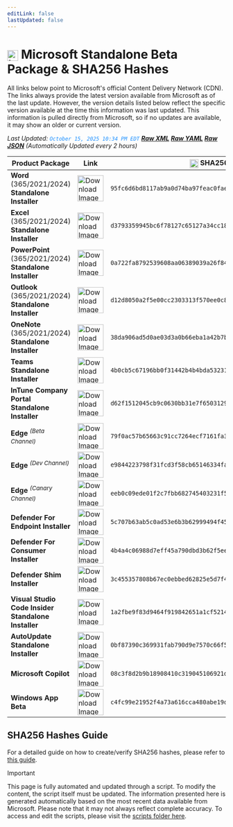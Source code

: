 ```yaml
---
editLink: false
lastUpdated: false
---
```

# <img src="/images/Microsoft_Logo.webp" alt="image" width="25" style="vertical-align: middle; display: inline-block;" /> Microsoft Standalone Beta Package & SHA256 Hashes

<span class="extra-small">All links below point to Microsoft's official Content Delivery Network (CDN).</span>
<span class="extra-small">The links always provide the latest version available from Microsoft as of the last update. However, the version details listed below reflect the specific version available at the time this information was last updated. This information is pulled directly from Microsoft, so if no updates are available, it may show an older or current version.</span>

<span class="extra-small">_Last Updated: <code style="color : dodgerblue">October 15, 2025 10:34 PM EDT</code> [**_Raw XML_**](https://github.com/cocopuff2u/MOFA/blob/main/latest_raw_files/macos_standalone_beta.xml) [**_Raw YAML_**](https://github.com/cocopuff2u/MOFA/blob/main/latest_raw_files/macos_standalone_beta.yaml) [**_Raw JSON_**](https://github.com/cocopuff2u/MOFA/blob/main/latest_raw_files/macos_standalone_beta.json)
 (Automatically Updated every 2 hours)_</span>

| **Product Package** | **Link** | **<img src="/images/sha-256.png" alt="image" width="20" style="vertical-align: middle; display: inline-block;" /> SHA256 Hash <img src="/images/sha-256.png" alt="image" width="20" style="vertical-align: middle; display: inline-block;" />** |
|----------------------|----------|------------------|
| **Word** (365/2021/2024) **Standalone Installer** | <a href="https://res.public.onecdn.static.microsoft/mro1cdnstorage/4B2D7701-0A4F-49C8-B4CB-0C2D4043F51F/MacAutoupdate/Microsoft_Word_16.103.25101427_Updater.pkg"><img src="/images/2025/Word.webp" alt="Download Image" width="60"></a> | `95fc6d6bd8117ab9a0d74ba97feac0fae294842173f642c2ecc355bdf0ddada1` |
| **Excel** (365/2021/2024) **Standalone Installer** | <a href="https://res.public.onecdn.static.microsoft/mro1cdnstorage/4B2D7701-0A4F-49C8-B4CB-0C2D4043F51F/MacAutoupdate/Microsoft_Excel_16.103.25101427_Updater.pkg"><img src="/images/2025/Excel.webp" alt="Download Image" width="60"></a> | `d3793359945bc6f78127c65127a34cc183336c3777d3fda2c6dddcc914527564` |
| **PowerPoint** (365/2021/2024) **Standalone Installer** | <a href="https://res.public.onecdn.static.microsoft/mro1cdnstorage/4B2D7701-0A4F-49C8-B4CB-0C2D4043F51F/MacAutoupdate/Microsoft_PowerPoint_16.103.25101427_Updater.pkg"><img src="/images/2025/PowerPoint.webp" alt="Download Image" width="60"></a> | `0a722fa8792539608aa06389039a26f8446ea88624bec870ef08f38cb682db97` |
| **Outlook** (365/2021/2024) **Standalone Installer**| <a href="https://res.public.onecdn.static.microsoft/mro1cdnstorage/4B2D7701-0A4F-49C8-B4CB-0C2D4043F51F/MacAutoupdate/Microsoft_Outlook_16.103.25101317_Updater.pkg"><img src="/images/2025/Outlook.webp" alt="Download Image" width="60"></a> | `d12d8050a2f5e00cc2303313f570ee0c82a962df93f0b11f329bcbec4c9510ac` |
| **OneNote** (365/2021/2024) **Standalone Installer** | <a href="https://res.public.onecdn.static.microsoft/mro1cdnstorage/4B2D7701-0A4F-49C8-B4CB-0C2D4043F51F/MacAutoupdate/Microsoft_OneNote_16.103.25101427_Updater.pkg"><img src="/images/2025/OneNote.webp" alt="Download Image" width="60"></a> | `38da906ad5d0ae03d3a0b66eba1a42b7bcf87cfb8fc6ee8688d44c0e547db009` |
| **Teams Standalone Installer** | <a href="https://statics.teams.cdn.office.net/production-osx/25283.201.4020.5101/MicrosoftTeams.pkg"><img src="/images/2025/Teams.webp" alt="Download Image" width="60"></a> | `4b0cb5c67196bb0f31442b4b4bda53231576b7584abd69b25d84e8f0ab51d31b` |
| **InTune Company Portal Standalone Installer** | <a href="https://officecdnmac.microsoft.com/pr/4B2D7701-0A4F-49C8-B4CB-0C2D4043F51F/MacAutoupdate/CompanyPortal_5.2510.0-Upgrade.pkg"><img src="/images/companyportal.png" alt="Download Image" width="60"></a> | `d62f1512045cb9c0630bb31e7f65031292e032c6aad131bd4d0ef43443e97499` |
| **Edge** <sup>_(Beta Channel)_</sup> | <a href="https://msedge.sf.dl.delivery.mp.microsoft.com/filestreamingservice/files/ae9842e4-5a06-40ec-8ae6-a18ad71fbed1/MicrosoftEdgeBeta-142.0.3595.19.pkg"><img src="/images/edge_beta.png" alt="Download Image" width="60"></a> | `79f0ac57b65663c91cc7264ecf7161fa3534d9913f443d0e591e20afd18638e3` |
| **Edge** <sup>_(Dev Channel)_</sup> | <a href="https://msedge.sf.dl.delivery.mp.microsoft.com/filestreamingservice/files/d9cacec8-ce95-4646-a276-96a5698fc117/MicrosoftEdgeDev-142.0.3595.9.pkg"><img src="/images/edge_dev.png" alt="Download Image" width="60"></a> | `e9844223798f31fcd3f58cb65146334fa1c763712e8d2dbe76294b48858833a6` |
| **Edge** <sup>_(Canary Channel)_</sup> | <a href="https://msedge.sf.dl.delivery.mp.microsoft.com/filestreamingservice/files/b72f364f-937c-4004-8632-02645cabd9bd/MicrosoftEdgeCanary-143.0.3619.0.pkg"><img src="/images/edge_canary.png" alt="Download Image" width="60"></a> | `eeb0c09ede01f2c7fbb682745403231f58e3e32a2778626547f75016baa711c1` |
| **Defender For Endpoint Installer** | <a href="https://officecdnmac.microsoft.com/pr/4B2D7701-0A4F-49C8-B4CB-0C2D4043F51F/MacAutoupdate/wdav-upgrade.pkg"><img src="/images/defender_512x512x32.png" alt="Download Image" width="60"></a> | `5c707b63ab5c0ad53e6b3b62999494f45c5c6eb6b4f564b73972429244d55aa4` |
| **Defender For Consumer Installer** | <a href="https://officecdnmac.microsoft.com/pr/4B2D7701-0A4F-49C8-B4CB-0C2D4043F51F/MacAutoupdate/Microsoft_Defender_101.25082.0006_Individuals_Installer.pkg"><img src="/images/defender_512x512x32.png" alt="Download Image" width="60"></a> | `4b4a4c06988d7eff45a790dbd3b62f5ee821f5887cb0085a1e59f93ea1a25cf2` |
| **Defender Shim Installer** | <a href="https://officecdnmac.microsoft.com/pr/4B2D7701-0A4F-49C8-B4CB-0C2D4043F51F/MacAutoupdate/Microsoft_Defender_101.24080.0001_Individuals_Shim_Installer.pkg"><img src="/images/defender_512x512x32.png" alt="Download Image" width="60"></a> | `3c455357808b67ec0ebbed62825e5d7f4652f3f53a1d3d58510e82099981bb51` |
| **Visual Studio Code Insider Standalone Installer** | <a href="https://vscode.download.prss.microsoft.com/dbazure/download/insider/f030344cf19e76e6b47d2d8ab003780a7fdb8171/VSCode-darwin-universal.zip"><img src="/images/2021/Code_Insider.webp" alt="Download Image" width="60"></a> | `1a2fbe9f83d9464f919842651a1cf5214f803dcdd711d5509bae379efacb20f7` |
| **AutoUpdate Standalone Installer** | <a href="https://officecdnmac.microsoft.com/pr/4B2D7701-0A4F-49C8-B4CB-0C2D4043F51F/MacAutoupdate/Microsoft_AutoUpdate_4.80.25092610_Updater.pkg"><img src="/images/autoupdate.png" alt="Download Image" width="60"></a> | `0bf87390c369931fab790d9e7570c66f5f160e0c120b4bc0564bfacffcb74742` |
| **Microsoft Copilot** | <a href="https://res.public.onecdn.static.microsoft/mro1cdnstorage/4B2D7701-0A4F-49C8-B4CB-0C2D4043F51F/MacAutoupdate/Microsoft_365_Copilot_universal_1.2510.0802_Updater.pkg"><img src="/images/2025/Copilot.webp" alt="Download Image" width="60"></a> | `08c3f8d2b9b18908410c319045106921d9cb207ca519d92c4e28249c680ad75e` |
| **Windows App Beta** | <a href="https://appcenter-filemanagement-distrib1ede6f06e-a6b7akbshagxhcfs.z01.azurefd.net/c743f01a-b3a8-4b8c-ba41-472fe4f12bcc/Windows%20App%20Beta.app.zip?sv=2019-07-07&sr=c&sig=7nzjW%2BPHT2e2G4UFobGAO3yy1wQ1EFAzrWNKntJv950%3D&skoid=a1849515-0f61-4610-b6c3-e62ad91d7412&sktid=975f013f-7f24-47e8-a7d3-abc4752bf346&skt=2025-10-09T06%3A35%3A04Z&ske=2025-10-10T06%3A40%3A04Z&sks=b&skv=2019-07-07&se=2025-10-10T06%3A40%3A04Z&sp=r"><img src="/images/windowsapp.png" alt="Download Image" width="60"></a> | `c4fc99e21952f4a73a616cca480abe19d9dd545ac2b9d4a2569a0ea885f37b9b` |

## SHA256 Hashes Guide

For a detailed guide on how to create/verify SHA256 hashes, please refer to [this guide](/guides/how_to_sha256).

> [!IMPORTANT]
> This page is fully automated and updated through a script. To modify the content, the script itself must be updated. The information presented here is generated automatically based on the most recent data available from Microsoft. Please note that it may not always reflect complete accuracy. To access and edit the scripts, please visit the [scripts folder here](https://github.com/cocopuff2u/MOFA_WEBSITE/tree/main/update_readme_scripts).
